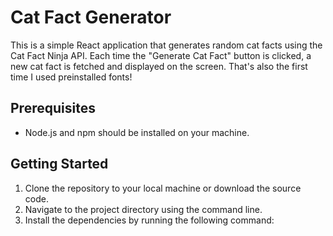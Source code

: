 # Cat Fact Generator

This is a simple React application that generates random cat facts using the Cat Fact Ninja API. Each time the "Generate Cat Fact" button is clicked, a new cat fact is fetched and displayed on the screen. That's also the first time I used preinstalled fonts!

## Prerequisites

- Node.js and npm should be installed on your machine.

## Getting Started

1. Clone the repository to your local machine or download the source code.
2. Navigate to the project directory using the command line.
3. Install the dependencies by running the following command:
